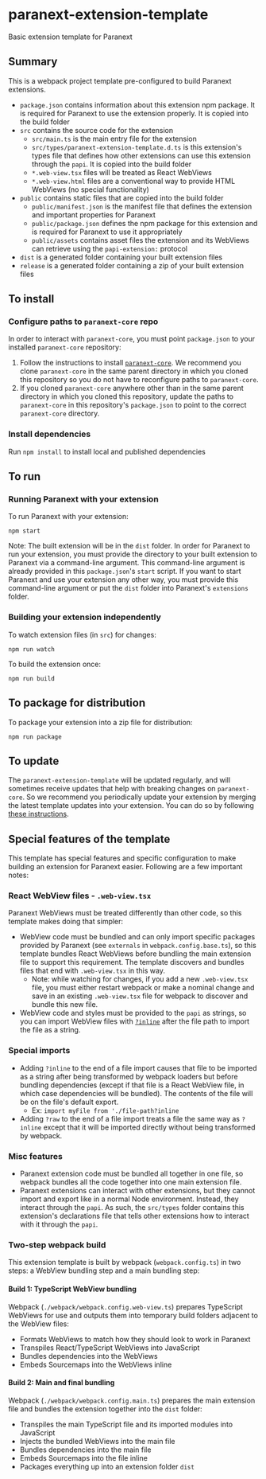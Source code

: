 # paranext-extension-template

Basic extension template for Paranext

## Summary

This is a webpack project template pre-configured to build Paranext extensions.

- `package.json` contains information about this extension npm package. It is required for Paranext to use the extension properly. It is copied into the build folder
- `src` contains the source code for the extension
  - `src/main.ts` is the main entry file for the extension
  - `src/types/paranext-extension-template.d.ts` is this extension's types file that defines how other extensions can use this extension through the `papi`. It is copied into the build folder
  - `*.web-view.tsx` files will be treated as React WebViews
  - `*.web-view.html` files are a conventional way to provide HTML WebViews (no special functionality)
- `public` contains static files that are copied into the build folder
  - `public/manifest.json` is the manifest file that defines the extension and important properties for Paranext
  - `public/package.json` defines the npm package for this extension and is required for Paranext to use it appropriately
  - `public/assets` contains asset files the extension and its WebViews can retrieve using the `papi-extension:` protocol
- `dist` is a generated folder containing your built extension files
- `release` is a generated folder containing a zip of your built extension files

## To install

### Configure paths to `paranext-core` repo

In order to interact with `paranext-core`, you must point `package.json` to your installed `paranext-core` repository:

1. Follow the instructions to install [`paranext-core`](https://github.com/paranext/paranext-core#developer-install). We recommend you clone `paranext-core` in the same parent directory in which you cloned this repository so you do not have to reconfigure paths to `paranext-core`.
2. If you cloned `paranext-core` anywhere other than in the same parent directory in which you cloned this repository, update the paths to `paranext-core` in this repository's `package.json` to point to the correct `paranext-core` directory.

### Install dependencies

Run `npm install` to install local and published dependencies

## To run

### Running Paranext with your extension

To run Paranext with your extension:

`npm start`

Note: The built extension will be in the `dist` folder. In order for Paranext to run your extension, you must provide the directory to your built extension to Paranext via a command-line argument. This command-line argument is already provided in this `package.json`'s `start` script. If you want to start Paranext and use your extension any other way, you must provide this command-line argument or put the `dist` folder into Paranext's `extensions` folder.

### Building your extension independently

To watch extension files (in `src`) for changes:

`npm run watch`

To build the extension once:

`npm run build`

## To package for distribution

To package your extension into a zip file for distribution:

`npm run package`

## To update

The `paranext-extension-template` will be updated regularly, and will sometimes receive updates that help with breaking changes on `paranext-core`. So we recommend you periodically update your extension by merging the latest template updates into your extension. You can do so by following [these instructions](https://github.com/paranext/paranext-extension-template/wiki/Merging-Template-Changes-into-Your-Extension).

## Special features of the template

This template has special features and specific configuration to make building an extension for Paranext easier. Following are a few important notes:

### React WebView files - `.web-view.tsx`

Paranext WebViews must be treated differently than other code, so this template makes doing that simpler:

- WebView code must be bundled and can only import specific packages provided by Paranext (see `externals` in `webpack.config.base.ts`), so this template bundles React WebViews before bundling the main extension file to support this requirement. The template discovers and bundles files that end with `.web-view.tsx` in this way.
  - Note: while watching for changes, if you add a new `.web-view.tsx` file, you must either restart webpack or make a nominal change and save in an existing `.web-view.tsx` file for webpack to discover and bundle this new file.
- WebView code and styles must be provided to the `papi` as strings, so you can import WebView files with [`?inline`](#special-imports) after the file path to import the file as a string.

### Special imports

- Adding `?inline` to the end of a file import causes that file to be imported as a string after being transformed by webpack loaders but before bundling dependencies (except if that file is a React WebView file, in which case dependencies will be bundled). The contents of the file will be on the file's default export.
  - Ex: `import myFile from './file-path?inline`
- Adding `?raw` to the end of a file import treats a file the same way as `?inline` except that it will be imported directly without being transformed by webpack.

### Misc features

- Paranext extension code must be bundled all together in one file, so webpack bundles all the code together into one main extension file.
- Paranext extensions can interact with other extensions, but they cannot import and export like in a normal Node environment. Instead, they interact through the `papi`. As such, the `src/types` folder contains this extension's declarations file that tells other extensions how to interact with it through the `papi`.

### Two-step webpack build

This extension template is built by webpack (`webpack.config.ts`) in two steps: a WebView bundling step and a main bundling step:

#### Build 1: TypeScript WebView bundling

Webpack (`./webpack/webpack.config.web-view.ts`) prepares TypeScript WebViews for use and outputs them into temporary build folders adjacent to the WebView files:

- Formats WebViews to match how they should look to work in Paranext
- Transpiles React/TypeScript WebViews into JavaScript
- Bundles dependencies into the WebViews
- Embeds Sourcemaps into the WebViews inline

#### Build 2: Main and final bundling

Webpack (`./webpack/webpack.config.main.ts`) prepares the main extension file and bundles the extension together into the `dist` folder:

- Transpiles the main TypeScript file and its imported modules into JavaScript
- Injects the bundled WebViews into the main file
- Bundles dependencies into the main file
- Embeds Sourcemaps into the file inline
- Packages everything up into an extension folder `dist`
